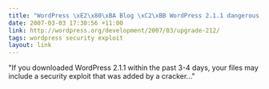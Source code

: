 ```yaml
---
title: "WordPress \xE2\x80\xBA Blog \xC2\xBB WordPress 2.1.1 dangerous, Upgrade to 2.1.2"
date: 2007-03-03 17:30:56 +11:00
link: http://wordpress.org/development/2007/03/upgrade-212/
tags: wordpress security exploit
layout: link
---
```

"If you downloaded WordPress 2.1.1 within the past 3-4 days, your files may include a security exploit that was added by a cracker..."
